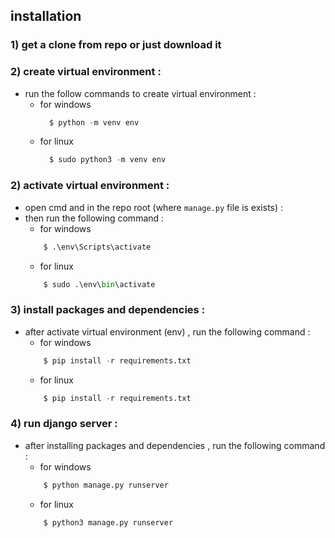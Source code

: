 ## installation
### 1) get a clone from repo or just download it 
### 2) create virtual environment :
  - run the follow commands to create virtual environment : <br/>
    - for windows 
      ```python 
        $ python -m venv env
      ```
    - for linux <br/>
      ```python 
        $ sudo python3 -m venv env
      ```
### 2) activate virtual environment :
  - open cmd and in the repo root (where ```manage.py``` file is exists) : <br/>
  - then run the following command :
    - for windows 
    ```python 
        $ .\env\Scripts\activate
    ```
    - for linux 
    ```python 
        $ sudo .\env\bin\activate
    ```
### 3) install packages and dependencies :
  - after activate virtual environment (env) , run the following command :
    - for windows 
    ```python 
        $ pip install -r requirements.txt
    ```
    - for linux 
    ```python 
        $ pip install -r requirements.txt
    ```

### 4) run django server :
  - after installing packages and dependencies , run the following command :
    - for windows 
    ```python 
        $ python manage.py runserver
    ```
    - for linux 
    ```python 
        $ python3 manage.py runserver
    ```